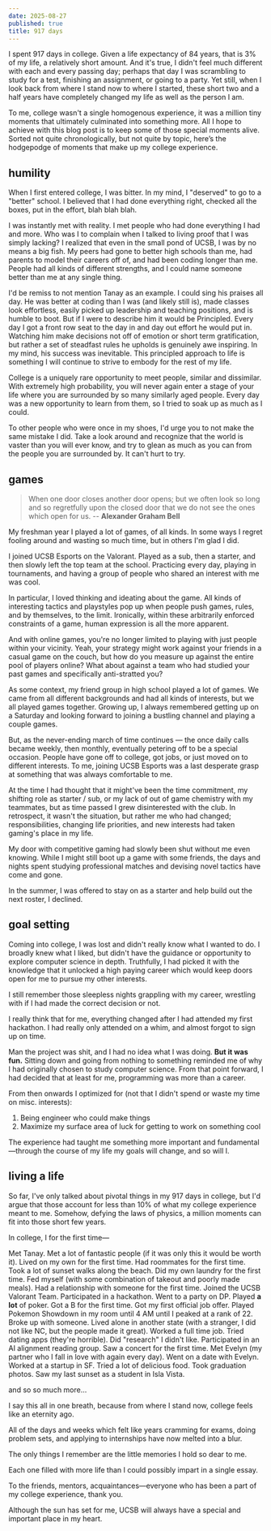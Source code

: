 ```yaml
---
date: 2025-08-27
published: true
title: 917 days
---
```


<script lang="ts">
  import CaptionedImage from '$lib/components/CaptionedImage.svelte';
  import LastSunset from "./sunset.jpg";
</script>

I spent 917 days in college. Given a life expectancy of 84 years, that is 3% of my life, a relatively short amount. And it's true, I didn't feel much different with each and every passing day; perhaps that day I was scrambling to study for a test, finishing an assignment, or going to a party. Yet still, when I look back from where I stand now to where I started, these short two and a half years have completely changed my life as well as the person I am.

To me, college wasn't a single homogenous experience, it was a million tiny moments that ultimately culminated into something more. All I hope to achieve with this blog post is to keep some of those special moments alive. Sorted not quite chronologically, but not quite by topic, here’s the hodgepodge of moments that make up my college experience.

## humility

When I first entered college, I was bitter. In my mind, I "deserved" to go to a "better" school. I believed that I had done everything right, checked all the boxes, put in the effort, blah blah blah.

I was instantly met with reality. I met people who had done everything I had and more. Who was I to complain when I talked to living proof that I was simply lacking? I realized that even in the small pond of UCSB, I was by no means a big fish. My peers had gone to better high schools than me, had parents to model their careers off of, and had been coding longer than me. People had all kinds of different strengths, and I could name someone better than me at any single thing.

I'd be remiss to not mention Tanay as an example. I could sing his praises all day. He was better at coding than I was (and likely still is), made classes look effortless, easily picked up leadership and teaching positions, and is humble to boot. But if I were to describe him it would be Principled. Every day I got a front row seat to the day in and day out effort he would put in. Watching him make decisions not off of emotion or short term gratification, but rather a set of steadfast rules he upholds is genuinely awe inspiring. In my mind, his success was inevitable. This principled approach to life is something I will continue to strive to embody for the rest of my life.

College is a uniquely rare opportunity to meet people, similar and dissimilar. With extremely high probability, you will never again enter a stage of your life where you are surrounded by so many similarly aged people. Every day was a new opportunity to learn from them, so I tried to soak up as much as I could.

To other people who were once in my shoes, I'd urge you to not make the same mistake I did. Take a look around and recognize that the world is vaster than you will ever know, and try to glean as much as you can from the people you are surrounded by. It can't hurt to try.

## games

> When one door closes another door opens; but we often look so long and so regretfully upon the closed door that we do not see the ones which open for us.
> -- **Alexander Graham Bell**

My freshman year I played a lot of games, of all kinds. In some ways I regret fooling around and wasting so much time, but in others I'm glad I did.

I joined UCSB Esports on the Valorant. Played as a sub, then a starter, and then slowly left the top team at the school. Practicing every day, playing in tournaments, and having a group of people who shared an interest with me was cool.

In particular, I loved thinking and ideating about the game. All kinds of interesting tactics and playstyles pop up when people push games, rules, and by themselves, to the limit. Ironically, within these arbitrarily enforced constraints of a game, human expression is all the more apparent.

And with online games, you're no longer limited to playing with just people within your vicinity. Yeah, your strategy might work against your friends in a casual game on the couch, but how do you measure up against the entire pool of players online? What about against a team who had studied your past games and specifically anti-stratted you?

As some context, my friend group in high school played a lot of games. We came from all different backgrounds and had all kinds of interests, but we all played games together. Growing up, I always remembered getting up on a Saturday and looking forward to joining a bustling channel and playing a couple games.

But, as the never-ending march of time continues — the once daily calls became weekly, then monthly, eventually petering off to be a special occasion. People have gone off to college, got jobs, or just moved on to different interests. To me, joining UCSB Esports was a last desperate grasp at something that was always comfortable to me.

At the time I had thought that it might've been the time commitment, my shifting role as starter / sub, or my lack of out of game chemistry with my teammates, but as time passed I grew disinterested with the club. In retrospect, it wasn't the situation, but rather me who had changed; responsibilities, changing life priorities, and new interests had taken gaming's place in my life.

My door with competitive gaming had slowly been shut without me even knowing. While I might still boot up a game with some friends, the days and nights spent studying professional matches and devising novel tactics have come and gone.

In the summer, I was offered to stay on as a starter and help build out the next roster, I declined.

## goal setting

Coming into college, I was lost and didn't really know what I wanted to do. I broadly knew what I liked, but didn't have the guidance or opportunity to explore computer science in depth. Truthfully, I had picked it with the knowledge that it unlocked a high paying career which would keep doors open for me to pursue my other interests.

I still remember those sleepless nights grappling with my career, wrestling with if I had made the correct decision or not.

I really think that for me, everything changed after I had attended my first hackathon. I had really only attended on a whim, and almost forgot to sign up on time.

Man the project was shit, and I had no idea what I was doing. **But it was fun.** Sitting down and going from nothing to something reminded me of why I had originally chosen to study computer science. From that point forward, I had decided that at least for me, programming was more than a career.

From then onwards I optimized for (not that I didn't spend or waste my time on misc. interests):

1. Being engineer who could make things
2. Maximize my surface area of luck for getting to work on something cool

The experience had taught me something more important and fundamental—through the course of my life my goals will change, and so will I.

## living a life

So far, I've only talked about pivotal things in my 917 days in college, but I'd argue that those account for less than 10% of what my college experience meant to me. Somehow, defying the laws of physics, a million moments can fit into those short few years.

In college, I for the first time—

Met Tanay. Met a lot of fantastic people (if it was only this it would be worth it). Lived on my own for the first time. Had roommates for the first time. Took a lot of sunset walks along the beach. Did my own laundry for the first time. Fed myself (with some combination of takeout and poorly made meals). Had a relationship with someone for the first time. Joined the UCSB Valorant Team. Participated in a hackathon. Went to a party on DP. Played **a lot** of poker. Got a B for the first time. Got my first official job offer. Played Pokemon Showdown in my room until 4 AM until I peaked at a rank of 22. Broke up with someone. Lived alone in another state (with a stranger, I did not like NC, but the people made it great). Worked a full time job. Tried dating apps (they're horrible). Did "research" I didn't like. Participated in an AI alignment reading group. Saw a concert for the first time. Met Evelyn (my partner who I fall in love with again every day). Went on a date with Evelyn. Worked at a startup in SF. Tried a lot of delicious food. Took graduation photos. Saw my last sunset as a student in Isla Vista.

and so so much more...

I say this all in one breath, because from where I stand now, college feels like an eternity ago.

All of the days and weeks which felt like years cramming for exams, doing problem sets, and applying to internships have now melted into a blur.

The only things I remember are the little memories I hold so dear to me.

Each one filled with more life than I could possibly impart in a single essay.

To the friends, mentors, acquaintances—everyone who has been a part of my college experience, thank you.

Although the sun has set for me, UCSB will always have a special and important place in my heart.

<CaptionedImage image={LastSunset}/>
